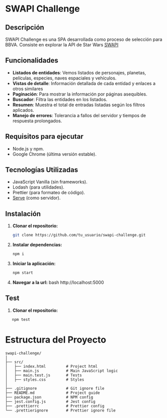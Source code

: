 # SWAPI Challenge

## Descripción

SWAPI Challenge es una SPA desarrollada como proceso de selección para BBVA. Consiste en explorar la API de Star Wars [SWAPI](https://swapi.py4e.com/)

## Funcionalidades

- **Listados de entidades**: Vemos listados de personajes, planetas, películas, especies, naves espaciales y vehículos.
- **Vistas de detalle**: Información detallada de cada entidad y enlaces a otros similares
- **Paginación**: Para mostrar la información por páginas asequibles.
- **Buscador**: Filtra las entidades en los listados.
- **Resumen**: Muestra el total de entradas listadas según los filtros aplicados.
- **Manejo de errores**: Tolerancia a fallos del servidor y tiempos de respuesta prolongados.

## Requisitos para ejecutar

- Node.js y npm.
- Google Chrome (última versión estable).

## Tecnologías Utilizadas

- JavaScript Vanilla (sin frameworks).
- Lodash (para utilidades).
- Prettier (para formateo de código).
- [Serve](https://www.npmjs.com/package/serve) (como servidor).

## Instalación

1. **Clonar el repositorio:**

   ```bash
   git clone https://github.com/tu_usuario/swapi-challenge.git
2. **Instalar dependencias:**
    ```bash
    npm i
2. **Iniciar la aplicación:**
    ```bash
    npm start
3. **Navegar a la url:**
    bash
    http://localhost:5000

## Test

1. **Clonar el repositorio:**

```bash
   npm test
   ```
# Estructura del Proyecto

```plaintext
swapi-challenge/
│
├── src/
│   ├── index.html         # Project html
│   ├── main.js            # Main JavaScript logic
│   ├── main.test.js       # Tests
│   ├── styles.css         # Styles
│
├── .gitignore             # Git ignore file
├── README.md              # Project guide
├── package.json           # NPM config
├── jest.config.js         # Jest config
├── .prettierrc            # Prettier config
└── .prettierignore        # Prettier ignore file
